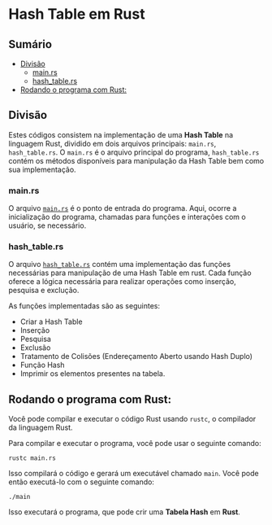 # Hash Table em Rust

## Sumário
- [Divisão]()
    - [main.rs](#mainrs)
    - [hash_table.rs](#hash_tablers)
- [Rodando o programa com Rust:](#rodando-o-programa-com-rust)

## Divisão

Estes códigos consistem na implementação de uma **Hash Table** na linguagem Rust, dividido em dois arquivos principais: `main.rs`, `hash_table.rs`. O `main.rs` é o arquivo principal do programa, `hash_table.rs` contém os métodos disponíveis para manipulação da Hash Table bem como sua implementação.


### main.rs 

O arquivo <a href="https://github.com/FabioHenriqueFarias/algorithms-And-Data-Dtructures/blob/main/Data_Structures/5_Hash-Table/Rust/main.rs">`main.rs`</a> é o ponto de entrada do programa. Aqui, ocorre a inicialização do programa, chamadas para funções e interações com o usuário, se necessário. 

### hash_table.rs

O arquivo <a href="https://github.com/FabioHenriqueFarias/algorithms-And-Data-Dtructures/blob/main/Data_Structures/5_Hash-Table/Rust/hash_table.rs">`hash_table.rs`</a> contém uma implementação das funções necessárias para manipulação de uma Hash Table em rust. Cada função oferece a lógica necessária para realizar operações como inserção, pesquisa e exclução.

As funções implementadas são as seguintes:

- Criar a Hash Table
- Inserção
- Pesquisa
- Exclusão
- Tratamento de Colisões (Endereçamento Aberto usando Hash Duplo)
- Função Hash
- Imprimir os elementos presentes na tabela.

## Rodando o programa com Rust:

Você pode compilar e executar o código Rust usando `rustc`, o compilador da linguagem Rust. 

Para compilar e executar o programa, você pode usar o seguinte comando:

```
rustc main.rs
```

Isso compilará o código e gerará um executável chamado `main`. Você pode então executá-lo com o seguinte comando:

```
./main
```

Isso executará o programa, que pode crir uma **Tabela Hash** em **Rust**.
